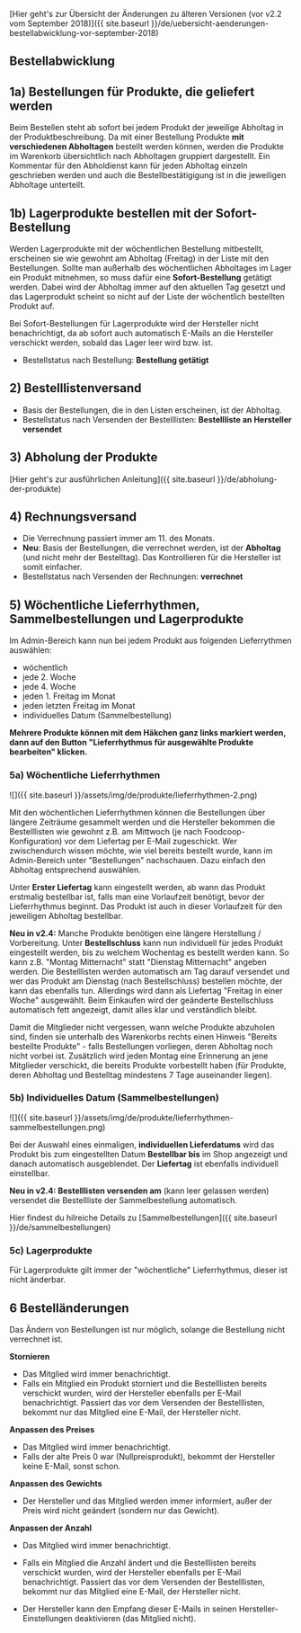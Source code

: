 [Hier geht's zur Übersicht der Änderungen zu älteren Versionen (vor v2.2 vom September 2018)]({{ site.baseurl }}/de/uebersicht-aenderungen-bestellabwicklung-vor-september-2018)

## Bestellabwicklung

## 1a) Bestellungen für Produkte, die geliefert werden
Beim Bestellen steht ab sofort bei jedem Produkt der jeweilige Abholtag in der Produktbeschreibung. Da mit einer Bestellung Produkte **mit verschiedenen Abholtagen** bestellt werden können, werden die Produkte im Warenkorb übersichtlich nach Abholtagen gruppiert dargestellt. Ein Kommentar für den Abholdienst kann für jeden Abholtag einzeln geschrieben werden und auch die Bestellbestätigigung ist in die jeweiligen Abholtage unterteilt.

## 1b) Lagerprodukte bestellen mit der Sofort-Bestellung
Werden Lagerprodukte mit der wöchentlichen Bestellung mitbestellt, erscheinen sie wie gewohnt am Abholtag (Freitag) in der Liste mit den Bestellungen. Sollte man außerhalb des wöchentlichen Abholtages im Lager ein Produkt mitnehmen, so muss dafür eine **Sofort-Bestellung** getätigt werden. Dabei wird der Abholtag immer auf den aktuellen Tag gesetzt und das Lagerprodukt scheint so nicht auf der Liste der wöchentlich bestellten Produkt auf.

Bei Sofort-Bestellungen für Lagerprodukte wird der Hersteller nicht benachrichtigt, da ab sofort auch automatisch E-Mails an die Hersteller verschickt werden, sobald das Lager leer wird bzw. ist.

* Bestellstatus nach Bestellung: **Bestellung getätigt** <i class="fas fa-cart-arrow-down ok"></i>

## 2) Bestelllistenversand
* Basis der Bestellungen, die in den Listen erscheinen, ist der Abholtag.
* Bestellstatus nach Versenden der Bestelllisten: **Bestellliste an Hersteller versendet** <i class="far fa-envelope ok"></i>

## 3) Abholung der Produkte
[Hier geht's zur ausführlichen Anleitung]({{ site.baseurl }}/de/abholung-der-produkte)

## 4) Rechnungsversand
* Die Verrechnung passiert immer am 11. des Monats.
* **Neu**: Basis der Bestellungen, die verrechnet werden, ist der **Abholtag** (und nicht mehr der Bestelltag). Das Kontrollieren für die Hersteller ist somit einfacher.
* Bestellstatus nach Versenden der Rechnungen: **verrechnet** <i class="fas fa-lock not-ok"></i>


## 5) Wöchentliche Lieferrhythmen, Sammelbestellungen und Lagerprodukte

Im Admin-Bereich kann nun bei jedem Produkt aus folgenden Lieferrythmen auswählen:

* wöchentlich
* jede 2. Woche
* jede 4. Woche
* jeden 1. Freitag im Monat
* jeden letzten Freitag im Monat
* individuelles Datum (Sammelbestellung)

**Mehrere Produkte können mit dem Häkchen ganz links markiert werden, dann auf den Button "Lieferrhythmus für ausgewählte Produkte bearbeiten" klicken.**


### 5a) Wöchentliche Lieferrhythmen
![]({{ site.baseurl }}/assets/img/de/produkte/lieferrhythmen-2.png)

Mit den wöchentlichen Lieferrhythmen können die Bestellungen über längere Zeiträume gesammelt werden und die Hersteller bekommen die Bestelllisten wie gewohnt z.B. am Mittwoch (je nach Foodcoop-Konfiguration) vor dem Liefertag per E-Mail zugeschickt. Wer zwischendurch wissen möchte, wie viel bereits bestellt wurde, kann im Admin-Bereich unter "Bestellungen" nachschauen. Dazu einfach den Abholtag entsprechend auswählen.

Unter **Erster Liefertag** kann eingestellt werden, ab wann das Produkt erstmalig bestellbar ist, falls man eine Vorlaufzeit benötigt, bevor der Lieferrhythmus beginnt. Das Produkt ist auch in dieser Vorlaufzeit für den jeweiligen Abholtag bestellbar.

**Neu in v2.4:** Manche Produkte benötigen eine längere Herstellung / Vorbereitung. Unter **Bestellschluss** kann nun individuell für jedes Produkt eingestellt werden, bis zu welchem Wochentag es bestellt werden kann. So kann z.B. "Montag Mitternacht" statt "Dienstag Mitternacht" angeben werden. Die Bestelllisten werden automatisch am Tag darauf versendet und wer das Produkt am Dienstag (nach Bestellschluss) bestellen möchte, der kann das ebenfalls tun. Allerdings wird dann als Liefertag "Freitag in einer Woche" ausgewählt. Beim Einkaufen wird der geänderte Bestellschluss automatisch fett angezeigt, damit alles klar und verständlich bleibt.

Damit die Mitglieder nicht vergessen, wann welche Produkte abzuholen sind, finden sie unterhalb des Warenkorbs rechts einen Hinweis "Bereits bestellte Produkte" - falls Bestellungen vorliegen, deren Abholtag noch nicht vorbei ist. Zusätzlich wird jeden Montag eine Erinnerung an jene Mitglieder verschickt, die bereits Produkte vorbestellt haben (für Produkte, deren Abholtag und Bestelltag mindestens 7 Tage auseinander liegen).


### 5b) Individuelles Datum (Sammelbestellungen)

![]({{ site.baseurl }}/assets/img/de/produkte/lieferrhythmen-sammelbestellungen.png)

Bei der Auswahl eines einmaligen, **individuellen Lieferdatums** wird das Produkt bis zum eingestellten Datum **Bestellbar bis** im Shop angezeigt und danach automatisch ausgeblendet. Der **Liefertag** ist ebenfalls individuell einstellbar.

**Neu in v2.4: Bestelllisten versenden am** (kann leer gelassen werden) versendet die Bestellliste der Sammelbestellung automatisch.

Hier findest du hilreiche Details zu [Sammelbestellungen]({{ site.baseurl }}/de/sammelbestellungen) 


### 5c) Lagerprodukte

Für Lagerprodukte gilt immer der "wöchentliche" Lieferrhythmus, dieser ist nicht änderbar.

## 6 Bestelländerungen

Das Ändern von Bestellungen ist nur möglich, solange die Bestellung nicht verrechnet ist.

**Stornieren**
* Das Mitglied wird immer benachrichtigt.
* Falls ein Mitglied ein Produkt storniert und die Bestelllisten bereits verschickt wurden, wird der Hersteller ebenfalls per E-Mail benachrichtigt. Passiert das vor dem Versenden der Bestelllisten, bekommt nur das Mitglied eine E-Mail, der Hersteller nicht.

**Anpassen des Preises**
* Das Mitglied wird immer benachrichtigt.
* Falls der alte Preis 0 war (Nullpreisprodukt), bekommt der Hersteller keine E-Mail, sonst schon.

**Anpassen des Gewichts**
* Der Hersteller und das Mitglied werden immer informiert, außer der Preis wird nicht geändert (sondern nur das Gewicht).

**Anpassen der Anzahl**
* Das Mitglied wird immer benachrichtigt.
* Falls ein Mitglied die Anzahl ändert und die Bestelllisten bereits verschickt wurden, wird der Hersteller ebenfalls per E-Mail benachrichtigt. Passiert das vor dem Versenden der Bestelllisten, bekommt nur das Mitglied eine E-Mail, der Hersteller nicht.


* Der Hersteller kann den Empfang dieser E-Mails in seinen Hersteller-Einstellungen deaktivieren (das Mitglied nicht).

